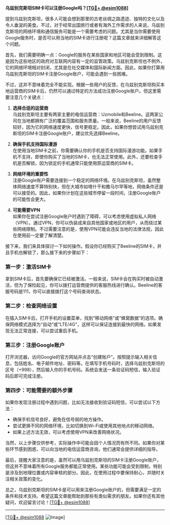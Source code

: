 **乌兹别克斯坦SIM卡可以注册Google吗？[[TG💪+ @esim1088](https://t.me/s/esim1088)]**

提到乌兹别克斯坦，很多人可能会想到那里的古老丝绸之路遗迹、独特的文化以及令人垂涎的美食。不过，对于经常出国旅行或者有海外工作需求的人来说，乌兹别克斯坦的网络环境和通信服务可能是一个需要考虑的问题。尤其是当你需要使用Google服务时，是否可以用当地的SIM卡进行注册呢？这篇文章就来详细解答这个问题。

首先，我们需要明确一点：Google的服务在某些国家和地区可能会受到限制。这是因为这些地区的政府对互联网内容有一定的监管政策。乌兹别克斯坦也不例外，它的网络环境相对封闭，尤其是在社交媒体和国际新闻方面。因此，如果你打算用乌兹别克斯坦的SIM卡注册Google账户，可能会遇到一些困难。

不过，这并不意味着完全不能实现。根据一些用户的反馈，在乌兹别克斯坦购买本地运营商的SIM卡后，仍然可以通过特定的方法成功注册Google账户。但这里需要注意几个关键点：

1. **选择合适的运营商**  
   乌兹别克斯坦主要有两家主要的电信运营商：Uzmobile和Beeline。这两家公司在当地都拥有广泛的覆盖范围和服务质量。一般来说，Beeline的用户反馈较好，因为它的网络速度更快，信号更稳定。因此，如果你想尝试用乌兹别克斯坦的SIM卡注册Google账户，建议优先选择Beeline。

2. **确保手机支持国际漫游**  
   在使用当地SIM卡之前，你需要确认你的手机是否支持国际漫游功能。如果手机不支持，即使你购买了当地的SIM卡，也无法正常使用。此外，还要检查手机是否解锁，因为锁定的手机通常只能使用原运营商的SIM卡。

3. **网络环境的重要性**  
   注册Google账户需要连接到一个稳定的网络环境。在乌兹别克斯坦，虽然整体网络速度不算特别快，但在大城市如塔什干和撒马尔罕等地，网络条件还是可以接受的。因此，如果你计划在这些城市停留一段时间，注册Google账户的可能性会更大。

4. **可能需要VPN**  
   如果你在尝试注册Google账户时遇到了障碍，可以考虑使用虚拟私人网络（VPN）。通过VPN，你可以伪装成来自其他国家或地区的用户，从而绕过某些网络限制。不过需要注意的是，使用VPN可能会违反当地的法律法规，因此在使用前一定要了解清楚。

接下来，我们来具体探讨一下如何操作。假设你已经购买了Beeline的SIM卡，并且手机也解锁了，那么接下来的步骤如下：

### 第一步：激活SIM卡
拿到SIM卡后，首先要确保它已经被激活。一般来说，SIM卡会在购买时被自动激活，但为了保险起见，你可以拨打运营商提供的客服热线进行确认。Beeline的客服号码是111，你可以直接拨打这个号码查询状态。

### 第二步：检查网络设置
在插入SIM卡后，打开手机的设置菜单，找到“移动网络”或“蜂窝数据”的选项。确保网络模式选择为“自动”或“LTE/4G”，这样可以保证连接到最快的网络。如果发现无法正常连接，可以尝试重启手机。

### 第三步：注册Google账户
打开浏览器，访问Google的官方网站并点击“创建账户”。按照提示输入相关信息，包括姓名、电子邮件地址、密码等。在填写手机号码时，选择乌兹别克斯坦的区号（+998），然后输入你的手机号码。系统会发送一条验证码短信，输入验证码后即可完成注册。

### 第四步：可能需要的额外步骤
如果你发现注册过程中遇到问题，比如无法接收到验证码短信，可以尝试以下方法：
- 确保手机信号良好，避免在信号弱的地方操作。
- 尝试更换不同的网络环境，比如切换到Wi-Fi或使用其他地点的移动网络。
- 如果上述方法无效，可以考虑使用VPN来改善网络状况。

当然，以上步骤仅供参考，实际操作中可能会因个人情况而有所不同。如果你对某些环节感到困惑，可以向当地的电信运营商咨询，他们通常会提供详细的指导。

最后，提醒大家注意的是，虽然可以用乌兹别克斯坦的SIM卡注册Google账户，但这并不意味着所有Google服务都能正常使用。某些功能可能会受到限制，特别是涉及到地理位置或内容审核的部分。因此，在使用过程中要保持耐心，并随时关注相关政策的变化。

总之，乌兹别克斯坦的SIM卡是可以用来注册Google账户的，但需要满足一定的条件和技术支持。希望这篇文章能帮助到那些有类似需求的朋友。如果你还有其他疑问，欢迎留言讨论！[[TG💪+ @esim1088](https://t.me/s/esim1088)]

---

[[TG💪+ @esim1088](https://t.me/s/esim1088) ![Image](https://i.postimg.cc/4NQfJmqS/Snipaste-2025-05-13-00-14-12.png)]